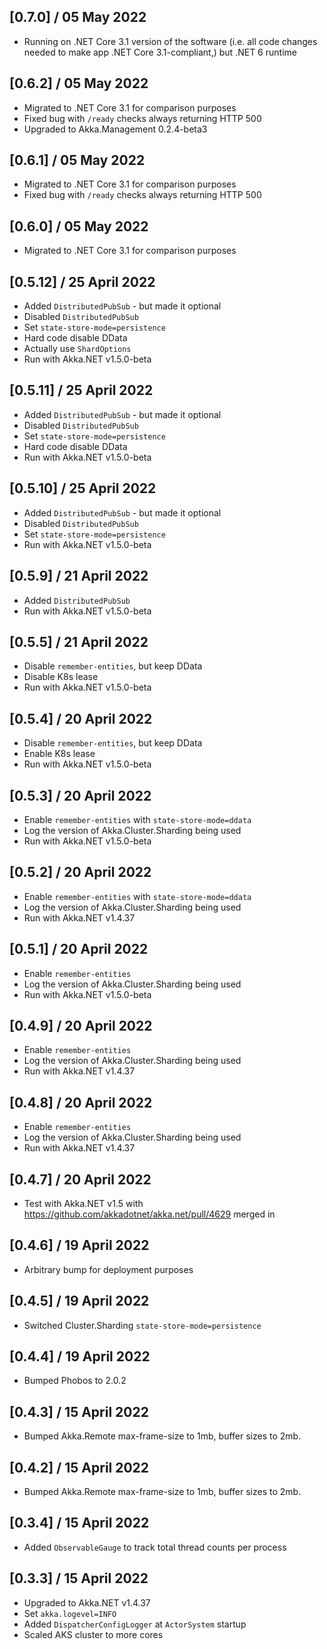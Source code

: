 ## [0.7.0] / 05 May 2022
- Running on .NET Core 3.1 version of the software (i.e. all code changes needed to make app .NET Core 3.1-compliant,) but .NET 6 runtime

## [0.6.2] / 05 May 2022
- Migrated to .NET Core 3.1 for comparison purposes
- Fixed bug with `/ready` checks always returning HTTP 500
- Upgraded to Akka.Management 0.2.4-beta3

## [0.6.1] / 05 May 2022
- Migrated to .NET Core 3.1 for comparison purposes
- Fixed bug with `/ready` checks always returning HTTP 500

## [0.6.0] / 05 May 2022
- Migrated to .NET Core 3.1 for comparison purposes

## [0.5.12] / 25 April 2022
- Added `DistributedPubSub` - but made it optional
- Disabled `DistributedPubSub`
- Set `state-store-mode=persistence`
- Hard code disable DData
- Actually use `ShardOptions`
- Run with Akka.NET v1.5.0-beta

## [0.5.11] / 25 April 2022
- Added `DistributedPubSub` - but made it optional
- Disabled `DistributedPubSub`
- Set `state-store-mode=persistence`
- Hard code disable DData
- Run with Akka.NET v1.5.0-beta


## [0.5.10] / 25 April 2022
- Added `DistributedPubSub` - but made it optional
- Disabled `DistributedPubSub`
- Set `state-store-mode=persistence`
- Run with Akka.NET v1.5.0-beta


## [0.5.9] / 21 April 2022
- Added `DistributedPubSub`
- Run with Akka.NET v1.5.0-beta

## [0.5.5] / 21 April 2022
- Disable `remember-entities`, but keep DData
- Disable K8s lease
- Run with Akka.NET v1.5.0-beta

## [0.5.4] / 20 April 2022
- Disable `remember-entities`, but keep DData
- Enable K8s lease
- Run with Akka.NET v1.5.0-beta

## [0.5.3] / 20 April 2022
- Enable `remember-entities` with `state-store-mode=ddata`
- Log the version of Akka.Cluster.Sharding being used
- Run with Akka.NET v1.5.0-beta

## [0.5.2] / 20 April 2022
- Enable `remember-entities` with `state-store-mode=ddata`
- Log the version of Akka.Cluster.Sharding being used
- Run with Akka.NET v1.4.37

## [0.5.1] / 20 April 2022
- Enable `remember-entities`
- Log the version of Akka.Cluster.Sharding being used
- Run with Akka.NET v1.5.0-beta

## [0.4.9] / 20 April 2022
- Enable `remember-entities`
- Log the version of Akka.Cluster.Sharding being used
- Run with Akka.NET v1.4.37

## [0.4.8] / 20 April 2022
- Enable `remember-entities`
- Log the version of Akka.Cluster.Sharding being used
- Run with Akka.NET v1.4.37

## [0.4.7] / 20 April 2022
- Test with Akka.NET v1.5 with https://github.com/akkadotnet/akka.net/pull/4629 merged in

## [0.4.6] / 19 April 2022
- Arbitrary bump for deployment purposes

## [0.4.5] / 19 April 2022
- Switched Cluster.Sharding `state-store-mode=persistence`

## [0.4.4] / 19 April 2022
- Bumped Phobos to 2.0.2

## [0.4.3] / 15 April 2022
- Bumped Akka.Remote max-frame-size to 1mb, buffer sizes to 2mb.

## [0.4.2] / 15 April 2022
- Bumped Akka.Remote max-frame-size to 1mb, buffer sizes to 2mb.

## [0.3.4] / 15 April 2022
- Added `ObservableGauge` to track total thread counts per process

## [0.3.3] / 15 April 2022
- Upgraded to Akka.NET v1.4.37
- Set `akka.logevel=INFO`
- Added `DispatcherConfigLogger` at `ActorSystem` startup
- Scaled AKS cluster to more cores